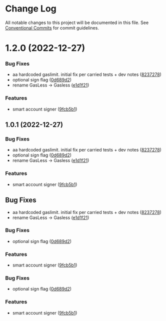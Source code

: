 # Change Log

All notable changes to this project will be documented in this file.
See [Conventional Commits](https://conventionalcommits.org) for commit guidelines.

# 1.2.0 (2022-12-27)

### Bug Fixes

- aa hardcoded gaslimit. initial fix per carried tests + dev notes ([8237278](https://github.com/talhamalik883/biconomy-client-sdk/commit/8237278ed05d28918d4cd83d53cb96911a6749b7))
- optional sign flag ([0d689d2](https://github.com/talhamalik883/biconomy-client-sdk/commit/0d689d214fc7abf32f4f2deabcce61041b73d642))
- rename GasLess -> Gasless ([e1d1f21](https://github.com/talhamalik883/biconomy-client-sdk/commit/e1d1f21c7e89cffd19a8c495d31cb29a1013a7f9))

### Features

- smart account signer ([9fcb5b1](https://github.com/talhamalik883/biconomy-client-sdk/commit/9fcb5b106519b1d8fe658ab0924d722b0d102351))

## 1.0.1 (2022-12-27)

### Bug Fixes

- aa hardcoded gaslimit. initial fix per carried tests + dev notes ([8237278](https://github.com/talhamalik883/biconomy-client-sdk/commit/8237278ed05d28918d4cd83d53cb96911a6749b7))
- optional sign flag ([0d689d2](https://github.com/talhamalik883/biconomy-client-sdk/commit/0d689d214fc7abf32f4f2deabcce61041b73d642))
- rename GasLess -> Gasless ([e1d1f21](https://github.com/talhamalik883/biconomy-client-sdk/commit/e1d1f21c7e89cffd19a8c495d31cb29a1013a7f9))

### Features

- smart account signer ([9fcb5b1](https://github.com/talhamalik883/biconomy-client-sdk/commit/9fcb5b106519b1d8fe658ab0924d722b0d102351))

## Bug Fixes

- aa hardcoded gaslimit. initial fix per carried tests + dev notes ([8237278](https://github.com/bcnmy/biconomy-client-sdk/commit/8237278ed05d28918d4cd83d53cb96911a6749b7))
- rename GasLess -> Gasless ([e1d1f21](https://github.com/bcnmy/biconomy-client-sdk/commit/e1d1f21c7e89cffd19a8c495d31cb29a1013a7f9))

### Bug Fixes

- optional sign flag ([0d689d2](https://github.com/bcnmy/biconomy-client-sdk/commit/0d689d214fc7abf32f4f2deabcce61041b73d642))

### Features

- smart account signer ([9fcb5b1](https://github.com/bcnmy/biconomy-client-sdk/commit/9fcb5b106519b1d8fe658ab0924d722b0d102351))

### Bug Fixes

- optional sign flag ([0d689d2](https://github.com/bcnmy/biconomy-client-sdk/commit/0d689d214fc7abf32f4f2deabcce61041b73d642))

### Features

- smart account signer ([9fcb5b1](https://github.com/bcnmy/biconomy-client-sdk/commit/9fcb5b106519b1d8fe658ab0924d722b0d102351))
